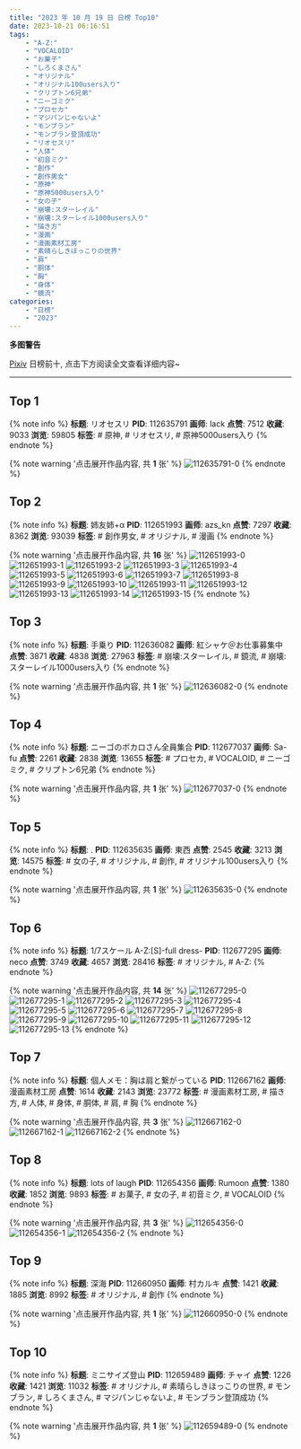 ```yaml
---
title: "2023 年 10 月 19 日 日榜 Top10"
date: 2023-10-21 06:16:51
tags:
    - "A-Z:"
    - "VOCALOID"
    - "お菓子"
    - "しろくまさん"
    - "オリジナル"
    - "オリジナル100users入り"
    - "クリプトン6兄弟"
    - "ニーゴミク"
    - "プロセカ"
    - "マジパンじゃないよ"
    - "モンブラン"
    - "モンブラン登頂成功"
    - "リオセスリ"
    - "人体"
    - "初音ミク"
    - "創作"
    - "創作男女"
    - "原神"
    - "原神5000users入り"
    - "女の子"
    - "崩壊:スターレイル"
    - "崩壊:スターレイル1000users入り"
    - "描き方"
    - "漫画"
    - "漫画素材工房"
    - "素晴らしきほっこりの世界"
    - "肩"
    - "胴体"
    - "胸"
    - "身体"
    - "鏡流"
categories:
    - "日榜"
    - "2023"
---
```


<i class="fa fa-triangle-exclamation"></i>**多图警告**<i class="fa fa-triangle-exclamation"></i>

[Pixiv](https://www.pixiv.net/) 日榜前十, 点击下方阅读全文查看详细内容~

<!-- more -->

---

## Top 1

{% note info %}
**标题**: リオセスリ
**PID**: 112635791 **画师**: lack
**点赞**: 7512 **收藏**: 9033 **浏览**: 59805
**标签**: # 原神, # リオセスリ, # 原神5000users入り
{% endnote %}

{% note warning '点击展开作品内容, 共 **1** 张' %}
![112635791-0](https://i.pixiv.re/img-original/img/2023/10/18/00/00/39/112635791_p0.jpg)
{% endnote %}

## Top 2

{% note info %}
**标题**: 姉友姉+α
**PID**: 112651993 **画师**: azs_kn
**点赞**: 7297 **收藏**: 8362 **浏览**: 93039
**标签**: # 創作男女, # オリジナル, # 漫画
{% endnote %}

{% note warning '点击展开作品内容, 共 **16** 张' %}
![112651993-0](https://i.pixiv.re/img-original/img/2023/10/18/18/46/50/112651993_p0.jpg)
![112651993-1](https://i.pixiv.re/img-original/img/2023/10/18/18/46/50/112651993_p1.jpg)
![112651993-2](https://i.pixiv.re/img-original/img/2023/10/18/18/46/50/112651993_p2.jpg)
![112651993-3](https://i.pixiv.re/img-original/img/2023/10/18/18/46/50/112651993_p3.jpg)
![112651993-4](https://i.pixiv.re/img-original/img/2023/10/18/18/46/50/112651993_p4.jpg)
![112651993-5](https://i.pixiv.re/img-original/img/2023/10/18/18/46/50/112651993_p5.jpg)
![112651993-6](https://i.pixiv.re/img-original/img/2023/10/18/18/46/50/112651993_p6.jpg)
![112651993-7](https://i.pixiv.re/img-original/img/2023/10/18/18/46/50/112651993_p7.jpg)
![112651993-8](https://i.pixiv.re/img-original/img/2023/10/18/18/46/50/112651993_p8.jpg)
![112651993-9](https://i.pixiv.re/img-original/img/2023/10/18/18/46/50/112651993_p9.jpg)
![112651993-10](https://i.pixiv.re/img-original/img/2023/10/18/18/46/50/112651993_p10.jpg)
![112651993-11](https://i.pixiv.re/img-original/img/2023/10/18/18/46/50/112651993_p11.jpg)
![112651993-12](https://i.pixiv.re/img-original/img/2023/10/18/18/46/50/112651993_p12.jpg)
![112651993-13](https://i.pixiv.re/img-original/img/2023/10/18/18/46/50/112651993_p13.jpg)
![112651993-14](https://i.pixiv.re/img-original/img/2023/10/18/18/46/50/112651993_p14.jpg)
![112651993-15](https://i.pixiv.re/img-original/img/2023/10/18/18/46/50/112651993_p15.jpg)
{% endnote %}

## Top 3

{% note info %}
**标题**: 手乗り
**PID**: 112636082 **画师**: 紅シャケ＠お仕事募集中
**点赞**: 3871 **收藏**: 4838 **浏览**: 27963
**标签**: # 崩壊:スターレイル, # 鏡流, # 崩壊:スターレイル1000users入り
{% endnote %}

{% note warning '点击展开作品内容, 共 **1** 张' %}
![112636082-0](https://i.pixiv.re/img-original/img/2023/10/18/00/06/52/112636082_p0.jpg)
{% endnote %}

## Top 4

{% note info %}
**标题**: ニーゴのボカロさん全員集合
**PID**: 112677037 **画师**: Sa-fu
**点赞**: 2261 **收藏**: 2838 **浏览**: 13655
**标签**: # プロセカ, # VOCALOID, # ニーゴミク, # クリプトン6兄弟
{% endnote %}

{% note warning '点击展开作品内容, 共 **1** 张' %}
![112677037-0](https://i.pixiv.re/img-original/img/2023/10/19/18/24/21/112677037_p0.jpg)
{% endnote %}

## Top 5

{% note info %}
**标题**: .
**PID**: 112635635 **画师**: 東西
**点赞**: 2545 **收藏**: 3213 **浏览**: 14575
**标签**: # 女の子, # オリジナル, # 創作, # オリジナル100users入り
{% endnote %}

{% note warning '点击展开作品内容, 共 **1** 张' %}
![112635635-0](https://i.pixiv.re/img-original/img/2023/10/18/12/43/09/112635635_p0.png)
{% endnote %}

## Top 6

{% note info %}
**标题**: 1/7スケール A-Z:[S]-full dress-
**PID**: 112677295 **画师**: neco
**点赞**: 3749 **收藏**: 4657 **浏览**: 28416
**标签**: # オリジナル, # A-Z:
{% endnote %}

{% note warning '点击展开作品内容, 共 **14** 张' %}
![112677295-0](https://i.pixiv.re/img-original/img/2023/10/19/18/35/38/112677295_p0.jpg)
![112677295-1](https://i.pixiv.re/img-original/img/2023/10/19/18/35/38/112677295_p1.jpg)
![112677295-2](https://i.pixiv.re/img-original/img/2023/10/19/18/35/38/112677295_p2.jpg)
![112677295-3](https://i.pixiv.re/img-original/img/2023/10/19/18/35/38/112677295_p3.jpg)
![112677295-4](https://i.pixiv.re/img-original/img/2023/10/19/18/35/38/112677295_p4.jpg)
![112677295-5](https://i.pixiv.re/img-original/img/2023/10/19/18/35/38/112677295_p5.jpg)
![112677295-6](https://i.pixiv.re/img-original/img/2023/10/19/18/35/38/112677295_p6.jpg)
![112677295-7](https://i.pixiv.re/img-original/img/2023/10/19/18/35/38/112677295_p7.jpg)
![112677295-8](https://i.pixiv.re/img-original/img/2023/10/19/18/35/38/112677295_p8.jpg)
![112677295-9](https://i.pixiv.re/img-original/img/2023/10/19/18/35/38/112677295_p9.jpg)
![112677295-10](https://i.pixiv.re/img-original/img/2023/10/19/18/35/38/112677295_p10.jpg)
![112677295-11](https://i.pixiv.re/img-original/img/2023/10/19/18/35/38/112677295_p11.jpg)
![112677295-12](https://i.pixiv.re/img-original/img/2023/10/19/18/35/38/112677295_p12.jpg)
![112677295-13](https://i.pixiv.re/img-original/img/2023/10/19/18/35/38/112677295_p13.jpg)
{% endnote %}

## Top 7

{% note info %}
**标题**: 個人メモ：胸は肩と繋がっている
**PID**: 112667162 **画师**: 漫画素材工房
**点赞**: 1614 **收藏**: 2143 **浏览**: 23772
**标签**: # 漫画素材工房, # 描き方, # 人体, # 身体, # 胴体, # 肩, # 胸
{% endnote %}

{% note warning '点击展开作品内容, 共 **3** 张' %}
![112667162-0](https://i.pixiv.re/img-original/img/2023/10/19/07/00/05/112667162_p0.jpg)
![112667162-1](https://i.pixiv.re/img-original/img/2023/10/19/07/00/05/112667162_p1.jpg)
![112667162-2](https://i.pixiv.re/img-original/img/2023/10/19/07/00/05/112667162_p2.jpg)
{% endnote %}

## Top 8

{% note info %}
**标题**: lots of laugh
**PID**: 112654356 **画师**: Rumoon
**点赞**: 1380 **收藏**: 1852 **浏览**: 9893
**标签**: # お菓子, # 女の子, # 初音ミク, # VOCALOID
{% endnote %}

{% note warning '点击展开作品内容, 共 **3** 张' %}
![112654356-0](https://i.pixiv.re/img-original/img/2023/10/18/20/23/16/112654356_p0.jpg)
![112654356-1](https://i.pixiv.re/img-original/img/2023/10/18/20/23/16/112654356_p1.jpg)
![112654356-2](https://i.pixiv.re/img-original/img/2023/10/18/20/23/16/112654356_p2.jpg)
{% endnote %}

## Top 9

{% note info %}
**标题**: 深海
**PID**: 112660950 **画师**: 村カルキ
**点赞**: 1421 **收藏**: 1885 **浏览**: 8992
**标签**: # オリジナル, # 創作
{% endnote %}

{% note warning '点击展开作品内容, 共 **1** 张' %}
![112660950-0](https://i.pixiv.re/img-original/img/2023/10/19/00/00/29/112660950_p0.jpg)
{% endnote %}

## Top 10

{% note info %}
**标题**: ミニサイズ登山
**PID**: 112659489 **画师**: チャイ
**点赞**: 1226 **收藏**: 1421 **浏览**: 11032
**标签**: # オリジナル, # 素晴らしきほっこりの世界, # モンブラン, # しろくまさん, # マジパンじゃないよ, # モンブラン登頂成功
{% endnote %}

{% note warning '点击展开作品内容, 共 **1** 张' %}
![112659489-0](https://i.pixiv.re/img-original/img/2023/10/18/23/16/10/112659489_p0.png)
{% endnote %}
